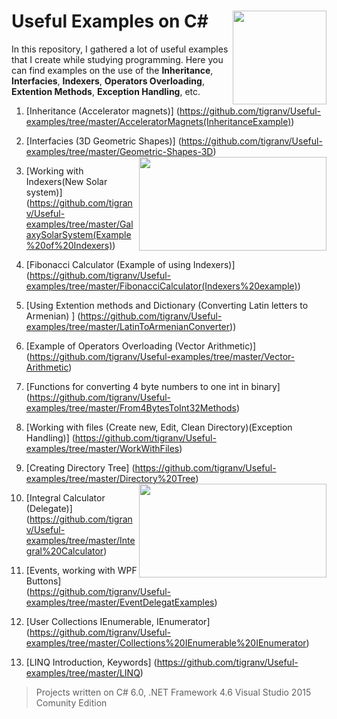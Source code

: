 # Useful Examples on C#  <img src="https://cloud.githubusercontent.com/assets/24522089/21962098/41a510c8-db36-11e6-95ef-eb392a0a1919.png" align="right" width="150px" height="150px" /> 
In this repository, I gathered a lot of useful examples that I create while studying programming. Here you can find examples on the use of the **Inheritance**, **Interfacies**, **Indexers**, **Operators Overloading**, **Extention Methods**, **Exception Handling**,  etc.

1. [Inheritance (Accelerator magnets)] (https://github.com/tigranv/Useful-examples/tree/master/AcceleratorMagnets(InheritanceExample))

2. [Interfacies (3D Geometric Shapes)] (https://github.com/tigranv/Useful-examples/tree/master/Geometric-Shapes-3D) <img src="https://cloud.githubusercontent.com/assets/24522089/22154134/c4504766-df43-11e6-8bf0-20dd4449a48d.PNG" align="right" width="300px" height="150px" />



3. [Working with Indexers(New Solar system)] (https://github.com/tigranv/Useful-examples/tree/master/GalaxySolarSystem(Example%20of%20Indexers))

4. [Fibonacci Calculator (Example of using Indexers)] (https://github.com/tigranv/Useful-examples/tree/master/FibonacciCalculator(Indexers%20example))

5. [Using Extention methods and Dictionary (Converting Latin letters to Armenian) ] (https://github.com/tigranv/Useful-examples/tree/master/LatinToArmenianConverter))

6. [Example of Operators Overloading (Vector Arithmetic)] (https://github.com/tigranv/Useful-examples/tree/master/Vector-Arithmetic)

7. [Functions for converting 4 byte numbers to one int in binary] (https://github.com/tigranv/Useful-examples/tree/master/From4BytesToInt32Methods)

8. [Working with files (Create new, Edit, Clean Directory)(Exception Handling)] (https://github.com/tigranv/Useful-examples/tree/master/WorkWithFiles)

9. [Creating Directory Tree] (https://github.com/tigranv/Useful-examples/tree/master/Directory%20Tree)  <img src="https://cloud.githubusercontent.com/assets/24522089/22175859/2c1eaaa8-e017-11e6-9694-17371ac3d4be.PNG" align="right" width="300px" height="150px" />

10. [Integral Calculator (Delegate)] (https://github.com/tigranv/Useful-examples/tree/master/Integral%20Calculator)

11. [Events, working with WPF Buttons] (https://github.com/tigranv/Useful-examples/tree/master/EventDelegatExamples)

12. [User Collections IEnumerable, IEnumerator] (https://github.com/tigranv/Useful-examples/tree/master/Collections%20IEnumerable%20IEnumerator)

13. [LINQ Introduction, Keywords] (https://github.com/tigranv/Useful-examples/tree/master/LINQ)






> Projects written on C# 6.0, .NET Framework 4.6 Visual Studio 2015 Comunity Edition



